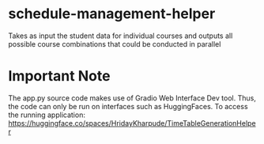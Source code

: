 # schedule-management-helper
Takes as input the student data for individual courses and outputs all possible course combinations that could be conducted in parallel

# Important Note
The app.py source code makes use of Gradio Web Interface Dev tool. Thus, the code can only be run on interfaces such as HuggingFaces.
To access the running application: https://huggingface.co/spaces/HridayKharpude/TimeTableGenerationHelper
